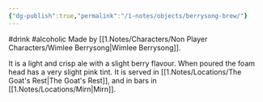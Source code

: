 ```yaml
---
{"dg-publish":true,"permalink":"/1-notes/objects/berrysong-brew/"}
---
```


#drink #alcoholic
Made by [[1.Notes/Characters/Non Player Characters/Wimlee Berrysong\|Wimlee Berrysong]].

It is a light and crisp ale with a slight berry flavour. When poured the foam head has a very slight pink tint.
It is served in [[1.Notes/Locations/The Goat's Rest\|The Goat's Rest]], and in bars in [[1.Notes/Locations/Mirn\|Mirn]].
